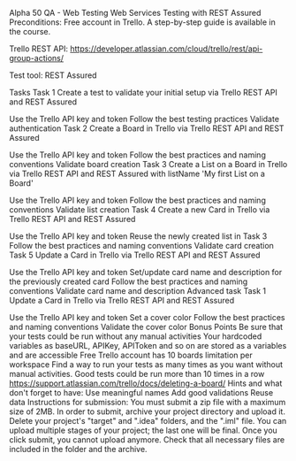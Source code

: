 ﻿Alpha 50 QA - Web Testing
Web Services Testing with REST Assured
Preconditions:
Free account in Trello. A step-by-step guide is available in the course.

Trello REST API:
https://developer.atlassian.com/cloud/trello/rest/api-group-actions/

Test tool:
REST Assured

Tasks
Task 1
Create a test to validate your initial setup via Trello REST API and REST Assured

Use the Trello API key and token
Follow the best testing practices
Validate authentication
Task 2
Create a Board in Trello via Trello REST API and REST Assured

Use the Trello API key and token
Follow the best practices and naming conventions
Validate board creation
Task 3
Create a List on a Board in Trello via Trello REST API and REST Assured with listName 'My first List on a Board'

Use the Trello API key and token
Follow the best practices and naming conventions
Validate list creation
Task 4
Create a new Card in Trello via Trello REST API and REST Assured

Use the Trello API key and token
Reuse the newly created list in Task 3
Follow the best practices and naming conventions
Validate card creation
Task 5
Update a Card in Trello via Trello REST API and REST Assured

Use the Trello API key and token
Set/update card name and description for the previously created card
Follow the best practices and naming conventions
Validate card name and description
Advanced task
Task 1
Update a Card in Trello via Trello REST API and REST Assured

Use the Trello API key and token
Set a cover color
Follow the best practices and naming conventions
Validate the cover color
Bonus Points
Be sure that your tests could be run without any manual activities
Your hardcoded variables as baseURL, APIKey, APIToken and so on are stored as a variables and are accessible
Free Trello account has 10 boards limitation per workspace
Find a way to run your tests as many times as you want without manual activities. Good tests could be run more than 10 times in a row https://support.atlassian.com/trello/docs/deleting-a-board/
Hints and what don't forget to have:
Use meaningful names
Add good validations
Reuse data
Instructions for submission:
You must submit a zip file with a maximum size of 2MB. In order to submit, archive your project directory and upload it.
Delete your project's "target" and ".idea" folders, and the ".iml" file. You can upload multiple stages of your project; the last one will be final. Once you click submit, you cannot upload anymore.
Check that all necessary files are included in the folder and the archive.